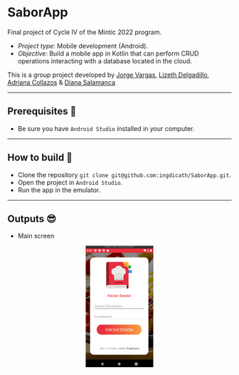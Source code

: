 # SaborApp

Final project of Cycle IV of the Mintic 2022 program.

- _Project type_: Mobile development (Android).
- _Objective_: Build a mobile app in Kotlin that can perform CRUD operations interacting with a database located in the cloud.

This is a group project developed by [Jorge Vargas](https://github.com/JorgeAVargasC), [Lizeth Delgadillo](https://github.com/LPDelgadillo), [Adriana Collazos](https://github.com/Adri200) & [Diana Salamanca](https://github.com/ingdicath)


----
## Prerequisites 📌
- Be sure you have `Android Studio` installed in your computer.

----
## How to build 🔨
- Clone the repository `git clone git@github.com:ingdicath/SaborApp.git`.
- Open the project in `Android Studio`.
- Run the app in the emulator.

----
## Outputs 😎

- Main screen

<p align="center"><img src="https://github.com/ingdicath/images_md/blob/main/SaborApp_1.png" width="30%" height="30%"></p>